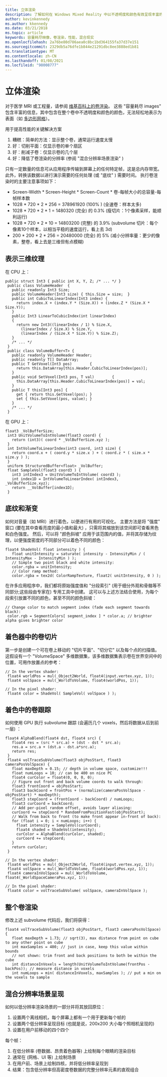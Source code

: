 ```yaml
---
title: 立体渲染
description: 了解如何在 Windows Mixed Reality 中以不透明度和颜色有效呈现丰富的容量耗尽图像。
author: kevinkennedy
ms.author: kkennedy
ms.date: 03/21/2018
ms.topic: article
keywords: 容量耗尽映像，卷渲染，性能，混合现实
ms.openlocfilehash: 2a76be80d786aea0c8bc1bd364155fa37d37e151
ms.sourcegitcommit: 2329db5a76dfe1b844e21291dbc8ee3888ed1b81
ms.translationtype: MT
ms.contentlocale: zh-CN
ms.lasthandoff: 01/08/2021
ms.locfileid: "98008777"
---
```

# <a name="volume-rendering"></a>立体渲染

对于医学 MRI 或工程量，请参阅 [维基百科上的卷渲染](https://en.wikipedia.org/wiki/Volume_rendering)。 这些 "容量耗尽 images" 包含丰富的信息，其中包含在整个卷中不透明度和颜色的颜色，无法轻松地表示为表面（如 [多边形网格](https://en.wikipedia.org/wiki/Polygon_mesh)）。

用于提高性能的关键解决方案
1. 糟糕：简单的方法：显示整个卷，通常运行速度太慢
2. 好：切削平面：仅显示卷的单个扇区
3. 好：削减子卷：仅显示卷的几个层
4. 好：降低了卷渲染的分辨率 (参阅 "混合分辨率场景渲染" ) 

只有一定数量的信息可从应用程序传输到屏幕上的任何特定帧，这是总内存带宽。 此外，转换该数据以进行演示需要的任何处理 (或 "底纹" ) 需要时间。 执行卷渲染时的主要注意事项如下：
* Screen-Width * Screen-Height * Screen-Count * 卷-每帧大小的总容量-每帧样本数
* 1028 * 720 * 2 * 256 = 378961920 (100% )  (全速卷：样本太多) 
* 1028 * 720 * 2 * 1 = 1480320 (完全) 的 0.3% (瘦切片：1个像素采样，能顺利运行) 
* 1028 * 720 * 2 * 10 = 14803200 (完整) 的 3.9% (subvolume 切片：每个像素10个样本，以相当平稳的速度运行，看上去 3d) 
* 200 * 200 * 2 * 256 = 20480000 (完全) 的 5% (减小分辨率量：更少的像素，整卷，看上去是三维但有点模糊) 

## <a name="representing-3d-textures"></a>表示三维纹理

在 CPU 上：

```
public struct Int3 { public int X, Y, Z; /* ... */ }
 public class VolumeHeader  {
   public readonly Int3 Size;
   public VolumeHeader(Int3 size) { this.Size = size;  }
   public int CubicToLinearIndex(Int3 index) {
     return index.X + (index.Y * (Size.X)) + (index.Z * (Size.X * Size.Y));
   }
   public Int3 LinearToCubicIndex(int linearIndex)
   {
     return new Int3((linearIndex / 1) % Size.X,
       (linearIndex / Size.X) % Size.Y,
       (linearIndex / (Size.X * Size.Y)) % Size.Z);
   }
   /* ... */
 }
 public class VolumeBuffer<T> {
   public readonly VolumeHeader Header;
   public readonly T[] DataArray;
   public T GetVoxel(Int3 pos)        {
     return this.DataArray[this.Header.CubicToLinearIndex(pos)];
   }
   public void SetVoxel(Int3 pos, T val)        {
     this.DataArray[this.Header.CubicToLinearIndex(pos)] = val;
   }
   public T this[Int3 pos] {
     get { return this.GetVoxel(pos); }
     set { this.SetVoxel(pos, value); }
   }
   /* ... */
 }
```

在 GPU 上：

```
float3 _VolBufferSize;
 int3 UnitVolumeToIntVolume(float3 coord) {
   return (int3)( coord * _VolBufferSize.xyz );
 }
 int IntVolumeToLinearIndex(int3 coord, int3 size) {
   return coord.x + ( coord.y * size.x ) + ( coord.z * ( size.x * size.y ) );
 }
 uniform StructuredBuffer<float> _VolBuffer;
 float SampleVol(float3 coord3 ) {
   int3 intIndex3 = UnitVolumeToIntVolume( coord3 );
   int index1D = IntVolumeToLinearIndex( intIndex3, _VolBufferSize.xyz);
   return __VolBuffer[index1D];
 }
```

## <a name="shading-and-gradients"></a>底纹和渐变

如何对音量（如 MRI）进行着色，以便进行有用的可视化。 主要方法是将 "强度" 窗口 (要在其中查看亮度的最小值和最大) ，只需将其缩放到该空间即可查看黑色和白色强度。 然后，可以将 "颜色斜坡" 应用于该范围内的值，并将其存储为纹理，以便强度密度的不同部分可以着色不同的颜色：

```
float4 ShadeVol( float intensity ) {
   float unitIntensity = saturate( intensity - IntensityMin / ( IntensityMax - IntensityMin ) );
   // Simple two point black and white intensity:
   color.rgba = unitIntensity;
   // Color ramp method:
   color.rgba = tex2d( ColorRampTexture, float2( unitIntensity, 0 ) );
```

在许多应用程序中，我们都将原始强度值和 "分段索引" (用于细分外观和骨骼等不同部分;这些段由专家在) 专用工具中创建。 这可以与上述方法结合使用，为每个段索引放置不同的颜色，甚至不同的颜色斜坡：

```
// Change color to match segment index (fade each segment towards black):
 color.rgb = SegmentColors[ segment_index ] * color.a; // brighter alpha gives brighter color
```

## <a name="volume-slicing-in-a-shader"></a>着色器中的卷切片

第一步是创建一个可在卷上移动的 "切片平面"、"切分它" 以及每个点的扫描值。 这假设有一个 "VolumeSpace" 多维数据集，该多维数据集表示卷在世界空间中的位置，可用作放置点的参考：

```
// In the vertex shader:
 float4 worldPos = mul(_Object2World, float4(input.vertex.xyz, 1));
 float4 volSpace = mul(_WorldToVolume, float4(worldPos, 1));
```

```
// In the pixel shader:
 float4 color = ShadeVol( SampleVol( volSpace ) );
```

## <a name="volume-tracing-in-shaders"></a>着色中的卷跟踪

如何使用 GPU 执行 subvolume 跟踪 (会遍历几个 voxels，然后将数据从后到前一层) ：

```
float4 AlphaBlend(float4 dst, float4 src) {
   float4 res = (src * src.a) + (dst - dst * src.a);
   res.a = src.a + (dst.a - dst.a*src.a);
   return res;
 }
 float4 volTraceSubVolume(float3 objPosStart, float3 cameraPosVolSpace) {
   float maxDepth = 0.15; // depth in volume space, customize!!!
   float numLoops = 10; // can be 400 on nice PC
   float4 curColor = float4(0, 0, 0, 0);
   // Figure out front and back volume coords to walk through:
   float3 frontCoord = objPosStart;
   float3 backCoord = frontPos + (normalize(cameraPosVolSpace - objPosStart) * maxDepth);
   float3 stepCoord = (frontCoord - backCoord) / numLoops;
   float3 curCoord = backCoord;
   // Add per-pixel random offset, avoids layer aliasing:
   curCoord += stepCoord * RandomFromPositionFast(objPosStart);
   // Walk from back to front (to make front appear in-front of back):
   for (float i = 0; i < numLoops; i++) {
     float intensity = SampleVol(curCoord);
     float4 shaded = ShadeVol(intensity);
     curColor = AlphaBlend(curColor, shaded);
     curCoord += stepCoord;
   }
   return curColor;
 }
```

```
// In the vertex shader:
 float4 worldPos = mul(_Object2World, float4(input.vertex.xyz, 1));
 float4 volSpace = mul(_WorldToVolume, float4(worldPos.xyz, 1));
 float4 cameraInVolSpace = mul(_WorldToVolume, float4(_WorldSpaceCameraPos.xyz, 1));
```

```
// In the pixel shader:
 float4 color = volTraceSubVolume( volSpace, cameraInVolSpace );
```

## <a name="whole-volume-rendering"></a>整个卷渲染

修改上述 subvolume 代码后，我们将获得：

```
float4 volTraceSubVolume(float3 objPosStart, float3 cameraPosVolSpace) {
   float maxDepth = 1.73; // sqrt(3), max distance from point on cube to any other point on cube
   int maxSamples = 400; // just in case, keep this value within bounds
   // not shown: trim front and back positions to both be within the cube
   int distanceInVoxels = length(UnitVolumeToIntVolume(frontPos - backPos)); // measure distance in voxels
   int numLoops = min( distanceInVoxels, maxSamples ); // put a min on the voxels to sample
```

## <a name="mixed-resolution-scene-rendering"></a>混合分辨率场景呈现

如何以低分辨率渲染场景的一部分并将其放回原位：
1. 设置两个离线相机，每个屏幕上都有一个用于更新每个帧的
2. 设置两个低分辨率呈现目标 (也就是说，200x200 大小每个照相机呈现的) 
3. 设置在用户前移动的四个四个

每个帧：
1. 在低分辨率 (卷数据、昂贵着色器等) 上绘制每个眼睛的渲染目标
2. 通常在 (网格、UI 等) 上绘制场景
3. 在用户前、场景上绘制四核，并将低分辨率呈现到
4. 结果：包含低分辨率但高密度卷数据的完整分辨率元素的直观组合
